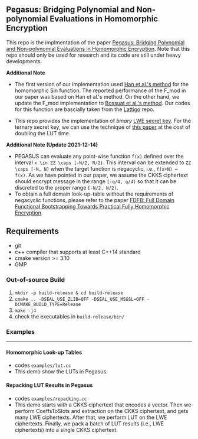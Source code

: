 ## Pegasus: Bridging Polynomial and Non-polynomial Evaluations in Homomorphic Encryption

This repo is the implmentation of the paper [Pegasus: Bridging Polynomial and Non-polynomial Evaluations in Homomorphic Encryption](https://eprint.iacr.org/2020/1606).
Note that this repo should only be used for research and its code are still under heavy developments.

**Additional Note**

* The first version of our implementation used [Han et al.'s method](https://eprint.iacr.org/2019/688.pdf) for the homomorphic Sin function. The reported performance of the F_mod in our paper was based on Han et al.'s method. On the other hand, we update the F_mod implementation to [Bossuat et al.'s method](https://eprint.iacr.org/2020/1203.pdf). Our codes for this function are bascially taken from the [Lattigo](https://github.com/ldsec/lattigo) repo.

* This repo provides the implementation of _binary_ [LWE secret key](https://github.com/Alibaba-Gemini-Lab/OpenPEGASUS/blob/master/pegasus/lwe.cc#L59).
  For the ternary secret key, we can use the technique of [this paper](https://eprint.iacr.org/2020/086.pdf) at the cost of doubling the LUT time.

**Additional Note (Update 2021-12-14)** 
* PEGASUS can evaluate any point-wise function `f(x)` defined over the interval `x \in ZZ \caps [-N/2, N/2)`. This interval can be extended to `ZZ \caps [-N, N)` when the target function is negacyclic, i.e., `f(x+N) = f(x)`. As we have pointed in our paper, we assume the CKKS ciphertext should encrypt message in the range `[-q/4, q/4)` so that it can be discreted to the proper range `[-N/2, N/2)`.
* To obtain a full domain look-up-table without the requirements of negacyclic functions, please refer to the paper [FDFB: Full Domain Functional Bootstrapping Towards Practical Fully Homomorphic Encryption](https://eprint.iacr.org/2021/1135.pdf).

## Requirements

- git 
- c++ compiler that supports at least C++14 standard
- cmake version >= 3.10
- GMP

### Out-of-source Build
1. `mkdir -p build-release & cd build-release`
2. `cmake .. -DSEAL_USE_ZLIB=OFF -DSEAL_USE_MSGSL=OFF -DCMAKE_BUILD_TYPE=Release`
3. `make -j4`
4. check the executables in `build-release/bin/`

### Examples
****

#### Homomorphic Look-up Tables

* codes `examples/lut.cc`
* This demo show the LUTs in Pegasus.

#### Repacking LUT Results in Pegasus
* codes `examples/repacking.cc`
* This demo starts with a CKKS ciphertext that encodes a vector. 
  Then we perform CoeffsToSlots and extraction on the CKKS ciphertext, and gets many LWE ciphertexts.
  After that, we perform LUT on the LWE ciphertexts. 
  Finally, we pack a batch of LUT results (i.e., LWE ciphertexts) into a single CKKS ciphertext.
